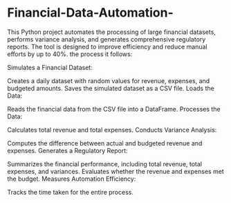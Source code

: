 # Financial-Data-Automation-
This Python project automates the processing of large financial datasets, performs variance analysis, and generates comprehensive regulatory reports. The tool is designed to improve efficiency and reduce manual efforts by up to 40%.
the process it follows:

Simulates a Financial Dataset:

Creates a daily dataset with random values for revenue, expenses, and budgeted amounts.
Saves the simulated dataset as a CSV file.
Loads the Data:

Reads the financial data from the CSV file into a DataFrame.
Processes the Data:

Calculates total revenue and total expenses.
Conducts Variance Analysis:

Computes the difference between actual and budgeted revenue and expenses.
Generates a Regulatory Report:

Summarizes the financial performance, including total revenue, total expenses, and variances.
Evaluates whether the revenue and expenses met the budget.
Measures Automation Efficiency:

Tracks the time taken for the entire process.
